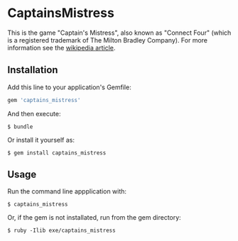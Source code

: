 # CaptainsMistress

This is the game "Captain's Mistress", also known as "Connect Four" (which is a
registered trademark of The Milton Bradley Company). For more information see
the [wikipedia article](https://en.wikipedia.org/wiki/Connect_Four).

## Installation

Add this line to your application's Gemfile:

```ruby
gem 'captains_mistress'
```

And then execute:

    $ bundle

Or install it yourself as:

    $ gem install captains_mistress

## Usage

Run the command line appplication with:

    $ captains_mistress

Or, if the gem is not installated, run from the gem directory:

    $ ruby -Ilib exe/captains_mistress
